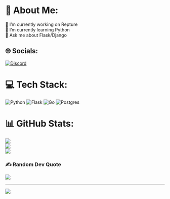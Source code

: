 # 💫 About Me:
🔭 I’m currently working on Repture<br>🌱 I’m currently learning Python<br>💬 Ask me about Flask/Django


## 🌐 Socials:
[![Discord](https://img.shields.io/badge/Discord-%237289DA.svg?logo=discord&logoColor=white)](https://discord.gg/repture) 

# 💻 Tech Stack:
![Python](https://img.shields.io/badge/python-3670A0?style=for-the-badge&logo=python&logoColor=ffdd54) ![Flask](https://img.shields.io/badge/flask-%23000.svg?style=for-the-badge&logo=flask&logoColor=white) ![Go](https://img.shields.io/badge/go-%2300ADD8.svg?style=for-the-badge&logo=go&logoColor=white) ![Postgres](https://img.shields.io/badge/postgres-%23316192.svg?style=for-the-badge&logo=postgresql&logoColor=white)
# 📊 GitHub Stats:
![](https://github-readme-stats.vercel.app/api?username=spectra-dev17&theme=tokyonight&hide_border=true&include_all_commits=false&count_private=false)<br/>
![](https://github-readme-streak-stats.herokuapp.com/?user=spectra-dev17&theme=tokyonight&hide_border=true)<br/>
![](https://github-readme-stats.vercel.app/api/top-langs/?username=spectra-dev17&theme=tokyonight&hide_border=true&include_all_commits=false&count_private=false&layout=compact)

### ✍️ Random Dev Quote
![](https://quotes-github-readme.vercel.app/api?type=horizontal&theme=radical)

---
[![](https://visitcount.itsvg.in/api?id=spectra-dev17&icon=0&color=0)](https://visitcount.itsvg.in)

<!-- Proudly created with GPRM ( https://gprm.itsvg.in ) -->
